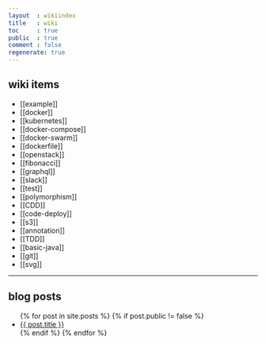 ```yaml
---
layout  : wikiindex
title   : wiki
toc     : true
public  : true
comment : false
regenerate: true
---
```


## wiki items

* [[example]]
* [[docker]]
* [[kubernetes]]
* [[docker-compose]]
* [[docker-swarm]]
* [[dockerfile]]
* [[openstack]]
* [[fibonacci]]
* [[graphql]]
* [[slack]]
* [[test]]
* [[polymorphism]]
* [[CDD]]
* [[code-deploy]]
* [[s3]]
* [[annotation]]
* [[TDD]]
* [[basic-java]]
* [[git]]
* [[svg]]

---

## blog posts
<div>
    <ul>
{% for post in site.posts %}
    {% if post.public != false %}
        <li>
            <a class="post-link" href="{{ post.url | prepend: site.baseurl }}">
                {{ post.title }}
            </a>
        </li>
    {% endif %}
{% endfor %}
    </ul>
</div>

